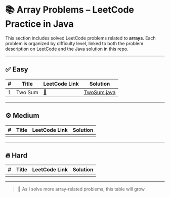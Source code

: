 # 📚 Array Problems – LeetCode Practice in Java

This section includes solved LeetCode problems related to **arrays**. Each problem is organized by difficulty level, linked to both the problem description on LeetCode and the Java solution in this repo.

---

## ✅ Easy

| # | Title    | LeetCode Link | Solution |
|--:|----------|----------------|----------|
| 1 | Two Sum | [🔗](https://leetcode.com/problems/two-sum/) | [TwoSum.java](easy/TwoSum.java) |

---

## ⚙️ Medium

| # | Title | LeetCode Link | Solution |
|--:|-------|----------------|----------|
|   |       |                |          |

---

## 🔥 Hard

| # | Title | LeetCode Link | Solution |
|--:|-------|----------------|----------|
|   |       |                |          |

---

> 📌 As I solve more array-related problems, this table will grow.